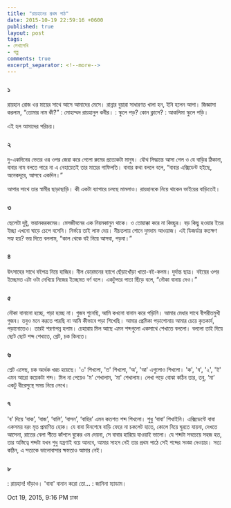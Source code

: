 ```yaml
---
title: "রায়হানের প্রথম পাঠ"
date: 2015-10-19 22:59:16 +0600
published: true
layout: post
tags:
- লেখালেখি
- গল্প
comments: true
excerpt_separator: <!--more-->
---
```

### ১ ###

রায়হান রোজ ওর মায়ের সাথে আসে আমাদের মেসে। রান্নার বুয়ারা সাধারণত খালা হন, ইনি হলেন আপা। জিজ্ঞাসা করলাম, “তোমার নাম কী?”
\: মোহাম্মদ রায়হানুল কবীর।
\: স্কুলে পড়? কোন ক্লাসে?
\: আকলিমা স্কুলে পড়ি।

এই হল আমাদের পরিচয়।
<!--more-->
### ২ ###

দু-একদিনের ভেতর ওর ওপর জেরা করে গেলো রুমের প্রত্যেকটা মানুষ। যৌথ সিদ্ধান্তে আসা গেল ও যে বাড়ির ঠিকানা, বাবার নাম বলতে পারে না এ নেহায়েতই তার মায়ের গাফিলতি। বাবার কথা বললে বলে, “বাবার এক্সিডেন্ট হইছে, অনেকদূরে, আসবে একদিন।”

আপার সাথে তার স্বামীর ছাড়াছাড়ি। কী একটা ব্যাপারে চলছে মামলাও। রায়হানকে নিয়ে থাকেন ভাইয়ের বাড়িতেই।

### ৩ ###

ছেলেটা দুষ্টু, ভয়ানকরকমের। মেসজীবনের এক নিয়মকানুন থাকে। ও তোয়াক্কা করে না কিচ্ছুর। বড় কিছু হওয়ার ইতর ইচ্ছা এখনো ঘাড়ে চেপে বসেনি। নির্ভয়ে তাই লাফ দেয়। নীচতলায় শোনে দুমদাম আওয়াজ। এই ডিজর্ডার কতক্ষণ সহ্য হয়? ভয় দিতে বললাম, “কাল থেকে বই নিয়ে আসবা, পড়বা।”

### ৪ ###

উৎসাহের সাথে বইপত্র নিয়ে হাজির। নীল ডোরমনের ব্যাগে ছেঁড়াখোঁড়া খাতা-বই-কলম। দুর্দান্ত ছাত্র। বইয়ের ওপর ইচ্ছেমত এটা ওটা দেখিয়ে নিজের ইচ্ছেমত বর্ণ বলে। একটুপরে পাতা ছিঁড়ে বলে, “নৌকা বানায় দেও।”

### ৫ ###

নৌকা বানানো হচ্ছে, পড়া হচ্ছে না। গুজব শুনেছি, আমি কখনো বানান করে পড়িনি। আমার মেধার সাথে বীপরীতমুখী গুজব। তবুও মনে করতে পারছি না আমি কীভাবে পড়া শিখেছি। আমার প্রেমিকা পড়াশোনায় আমার চেয়ে কৃতকার্য, পড়ানোতেও। তারই শরণাপন্ন হলাম। চেহারায় মিল আছে এমন শব্দগুলো একসাথে শেখাতে বললো। বললো তাই দিয়ে ছোট ছোট শব্দ শেখাতে, শ্লেট, চক কিনতে।

### ৬ ###

শ্লেট এসেছ, চক অর্ধেক খরচ হয়েছে। '৩' শিখলো, 'ত' শিখলো, 'অ', 'আ' এগুলোও শিখলো। 'ক', 'ব', '২', 'ই' এমন আরো কয়েকটা শব্দ। মিল না পেয়েও 'ম' শেখালাম, 'মা' শেখালাম। লেখা পড়ে বোঝা কঠিন তার, তবু, ‘মা’ একটু ধীরেসুস্থে সময় নিয়ে লেখে।

### ৭ ###

'ব' দিয়ে ‘বাক’, ‘বাজ’, ‘বালি’, ‘বাসন’, ‘বাহির’ এমন কতশত শব্দ শিখলো। শুধু ‘বাবা’ শিখাইনি। এক্সিডেন্টে বাবা একসময় বরং মৃত প্রমাণিত হোক। যে বাবা দিনশেষে বাড়ি ফেরে না চকলেট হাতে, কোলে নিয়ে ঘুরতে যায়না, দেখতে আসেনা, রাতের বেলা শীতে কাঁপলে বুকের ওম দেয়না, সে বাবার হারিয়ে যাওয়াই ভালো। যে শব্দটা সবচেয়ে সহজ হত, তার অস্তিত্বে শব্দটা যখন শুধু যন্ত্রণাই বয়ে আনবে, আমার সাহস নেই তার প্রথম পাঠে সেই শব্দের সংজ্ঞা দেওয়ার। সত্য কঠিন, এ সত্যকে ভালোবাসার ক্ষমতাও আমার নেই।

### ৮ ###

\: রায়হান! দাঁড়াও। 'বাবা' বানান করো তো...
\: জানিনা ম্যাডাম।

Oct 19, 2015, 9:16 PM
ঢাকা
